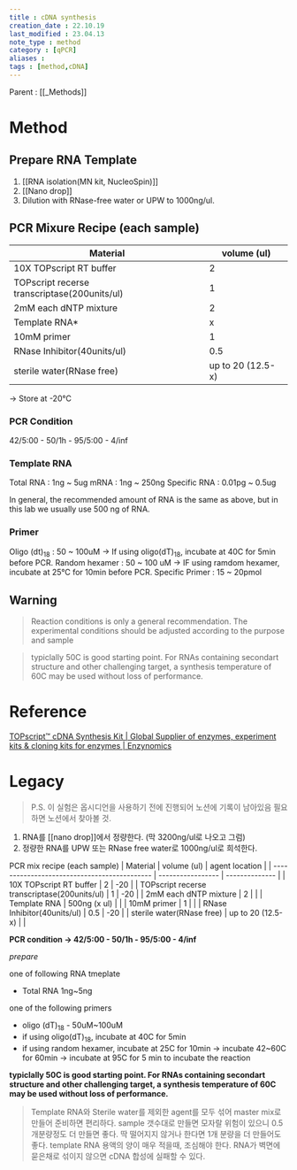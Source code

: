 ```yaml
---
title : cDNA synthesis
creation_date : 22.10.19
last_modified : 23.04.13
note_type : method
category : [qPCR]
aliases : 
tags : [method,cDNA]
---
```


Parent : [[_Methods]]

# Method

## Prepare RNA Template
1. [[RNA isolation(MN kit, NucleoSpin)]]
2. [[Nano drop]]
3. Dilution with RNase-free water or UPW to 1000ng/ul.

## PCR Mixure Recipe (each sample)
| Material                                     | volume (ul)       |
| -------------------------------------------- | ----------------- |
| 10X TOPscript RT buffer                      | 2                 |
| TOPscript recerse transcriptase(200units/ul) | 1                 |
| 2mM each dNTP mixture                        | 2                 |
| Template RNA*                                | x                 |
| 10mM primer                                  | 1                 |
| RNase Inhibitor(40units/ul)                  | 0.5               |
| sterile water(RNase free)                    | up to 20 (12.5-x) |
→ Store at -20°C

### PCR Condition
42/5:00 - 50/1h - 95/5:00 - 4/inf

### Template RNA
Total RNA : 1ng ~ 5ug
mRNA : 1ng ~ 250ng
Specific RNA : 0.01pg ~ 0.5ug

In general, the recommended amount of RNA is the same as above, but in this lab we usually use 500 ng of RNA.

### Primer
Oligo (dt)<sub>18</sub> : 50 ~ 100uM
→ If using oligo(dT)<sub>18</sub>, incubate at 40C for 5min before PCR.
Random hexamer : 50 ~ 100 uM
→ IF using ramdom hexamer, incubate at 25℃ for 10min before PCR.
Specific Primer : 15 ~ 20pmol

## Warning

>Reaction conditions is only a general recommendation. The experimental conditions should be adjusted according to the purpose and sample

>typiclally 50C is good starting point. For RNAs containing secondart structure and other challenging target, a synthesis temperature of 60C may be used without loss of performance.

# Reference
[TOPscript™ cDNA Synthesis Kit | Global Supplier of enzymes, experiment kits & cloning kits for enzymes | Enzynomics](https://www.enzynomics.com/shop/product_item.php?it_id=402004)


# Legacy

> P.S.
> 이 실험은 옵시디언을 사용하기 전에 진행되어 노션에 기록이 남아있음
> 필요하면 노션에서 찾아볼 것.

1. RNA를 [[nano drop]]에서 정량한다. (막 3200ng/ul로 나오고 그럼)
2. 정량한 RNA를 UPW 또는 RNase free water로 1000ng/ul로 희석한다.

PCR mix recipe (each sample)
| Material                                     | volume (ul)       | agent location |
| -------------------------------------------- | ----------------- | -------------- |
| 10X TOPscript RT buffer                      | 2                 | -20            |
| TOPscript recerse transcriptase(200units/ul) | 1                 | -20            |
| 2mM each dNTP mixture                        | 2                 |                |
| Template RNA                                 | 500ng (x ul)      |                |
| 10mM primer                                  | 1                 |                |
| RNase Inhibitor(40units/ul)                  | 0.5               | -20            |
| sterile water(RNase free)                    | up to 20 (12.5-x) |                | 

**PCR condition -> 42/5:00 - 50/1h - 95/5:00 - 4/inf**

_prepare_

one of following RNA tmeplate
- Total RNA 1ng~5ng

one of the following primers
- oligo (dT)<sub>18</sub> - 50uM~100uM
- if using oligo(dT)<sub>18</sub>, incubate at 40C for 5min
- if using random hexamer, incubate at 25C for 10min
-> incubate 42~60C for 60min
-> incubate at 95C for 5 min to incubate the reaction

**typiclally 50C is good starting point. For RNAs containing secondart structure and other challenging target, a synthesis temperature of 60C may be used without loss of performance.**


> Template RNA와 Sterile water를 제외한 agent를 모두 섞어 master mix로 만들어 준비하면 편리하다.
> sample 갯수대로 만들면 모자랄 위험이 있으니 0.5개분량정도 더 만들면 좋다. 딱 떨어지지 않거나 한다면 1개 분량을 더 만들어도 좋다.
> template RNA 용액의 양이 매우 적을때, 조심해야 한다. RNA가 벽면에 묻은채로 섞이지 않으면 cDNA 합성에 실패할 수 있다. 